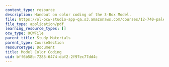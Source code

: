 ```yaml
---
content_type: resource
description: Handout on color coding of the 3-Box Model.
file: https://ol-ocw-studio-app-qa.s3.amazonaws.com/courses/12-740-paleoceanography-spring-2008/bff6b58b72856474daf22f97ec77dd4c_modelcolorcoding.pdf
file_type: application/pdf
learning_resource_types: []
ocw_type: OCWFile
parent_title: Study Materials
parent_type: CourseSection
resourcetype: Document
title: Model Color Coding
uid: bff6b58b-7285-6474-daf2-2f97ec77dd4c
---
```

